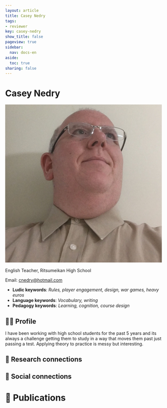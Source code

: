 ```yaml
---
layout: article
title: Casey Nedry
tags:
- reviewer
key: casey-nedry
show_title: false
pageview: true
sidebar:
  nav: docs-en
aside:
  toc: true
sharing: false
---
```


# Casey Nedry

<div class="card">
  <div class="card__image">
    <img class="image" src="/assets/images/casey-nedry.jpg"/>
    <div class="overlay overlay--bottom">
      <p>English Teacher, Ritsumeikan High School</p>
    </div>
  </div>
</div>

Email: [cnedry@hotmail.com](mailto:cnedry@hotmail.com)

- **Ludic keywords**: *Rules, player engagement, design, war games, heavy euros*
- **Language keywords**: *Vocabulary, writing*
- **Pedagogy keywords**: *Learning, cognition, course design*

<!--more-->

## 👨‍🏫 Profile

I have been working with high school students for the past 5 years and its always a challenge getting them to study in a way that moves them past just passing a test. Applying theory to practice is messy but interesting.

## 🧪 Research connections


## 💬 Social connections


# 📰 Publications
